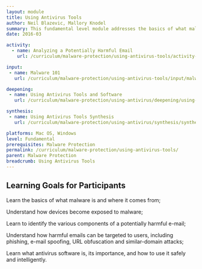 ```yaml
---
layout: module
title: Using Antivirus Tools
author: Neil Blazevic, Mallory Knodel
summary: This fundamental level module addresses the basics of what malware is, how user devices can become exposed to it, and how to mitigate the risks that malware poses through safe behaviors, basic practices, and informed use of antivirus software.
date: 2016-03

activity:
  - name: Analyzing a Potentially Harmful Email
    url: /curriculum/malware-protection/using-antivirus-tools/activity-discussion/analyzing-potentially-harmful-email/

input:
 - name: Malware 101
   url: /curriculum/malware-protection/using-antivirus-tools/input/malware-101/

deepening:
 - name: Using Antivirus Tools and Software
   url: /curriculum/malware-protection/using-antivirus/deepening/using-antivirus-tools-software/

synthesis:
 - name: Using Antivirus Tools Synthesis
   url: /curriculum/malware-protection/using-antivirus/synthesis/synthesis-using-antivirus-tools/

platforms: Mac OS, Windows
level: Fundamental
prerequisites: Malware Protection
permalink: /curriculum/malware-protection/using-antivirus-tools/
parent: Malware Protection
breadcrumb: Using Antivirus Tools
---
```

## Learning Goals for Participants
Learn the basics of what malware is and where it comes from;

Understand how devices become exposed to malware;

Learn to identify the various components of a potentially harmful e-mail;

Understand how harmful emails can be targeted to users, including phishing, e-mail spoofing, URL obfuscation and similar-domain attacks;

Learn what antivirus software is, its importance, and how to use it safely and intelligently.
<br><br>
